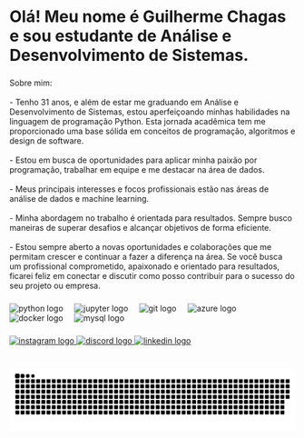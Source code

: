 <h1 align="left">Olá! Meu nome é Guilherme Chagas e sou estudante de Análise e Desenvolvimento de Sistemas.</h1>

###

<p align="left">Sobre mim:<br><br>- Tenho 31 anos, e além de estar me graduando em Análise e Desenvolvimento de Sistemas, estou aperfeiçoando minhas habilidades na linguagem de programação Python. Esta jornada acadêmica tem me proporcionado uma base sólida em conceitos de programação, algoritmos e design de software.<br><br>- Estou em busca de oportunidades para aplicar minha paixão por programação, trabalhar em equipe e me destacar na área de dados.<br><br>- Meus principais interesses e focos profissionais estão nas áreas de análise de dados e machine learning.<br><br>- Minha abordagem no trabalho é orientada para resultados. Sempre busco maneiras de superar desafios e alcançar objetivos de forma eficiente. <br><br>- Estou sempre aberto a novas oportunidades e colaborações que me permitam crescer e continuar a fazer a diferença na área. Se você busca um profissional comprometido, apaixonado e orientado para resultados, ficarei feliz em conectar e discutir como posso contribuir para o sucesso do seu projeto ou empresa.</p>

###

<div align="left">
  <img src="https://img.shields.io/badge/Python-3776AB?logo=python&logoColor=white&style=for-the-badge" height="30" alt="python logo"  />
  <img width="12" />
  <img src="https://img.shields.io/badge/Jupyter-F37626?logo=jupyter&logoColor=black&style=for-the-badge" height="30" alt="jupyter logo"  />
  <img width="12" />
  <img src="https://img.shields.io/badge/Git-F05032?logo=git&logoColor=white&style=for-the-badge" height="30" alt="git logo"  />
  <img width="12" />
  <img src="https://img.shields.io/badge/Microsoft Azure-0078D4?logo=microsoftazure&logoColor=white&style=for-the-badge" height="30" alt="azure logo"  />
  <img width="12" />
  <img src="https://img.shields.io/badge/Docker-2496ED?logo=docker&logoColor=white&style=for-the-badge" height="30" alt="docker logo"  />
  <img width="12" />
  <img src="https://img.shields.io/badge/MySQL-4479A1?logo=mysql&logoColor=white&style=for-the-badge" height="30" alt="mysql logo"  />
</div>

###

<div align="left">
  <a href="https://www.instagram.com/gdchagass/" target="_blank">
    <img src="https://img.shields.io/static/v1?message=Instagram&logo=instagram&label=&color=E4405F&logoColor=white&labelColor=&style=for-the-badge" height="35" alt="instagram logo"  />
  </a>
  <a href="https://discord.com/users/gdchagas#0441)" target="_blank">
    <img src="https://img.shields.io/static/v1?message=Discord&logo=discord&label=&color=7289DA&logoColor=white&labelColor=&style=for-the-badge" height="35" alt="discord logo"  />
  </a>
  <a href="https://www.linkedin.com/in/gdchagas/" target="_blank">
    <img src="https://img.shields.io/static/v1?message=LinkedIn&logo=linkedin&label=&color=0077B5&logoColor=white&labelColor=&style=for-the-badge" height="35" alt="linkedin logo"  />
  </a>
</div>

###

<br clear="both">

<img src="https://raw.githubusercontent.com/gdchagas/gdchagas/output/snake.svg" alt="Snake animation" />

###
